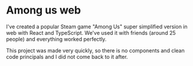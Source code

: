 # Among us web

I've created a popular Steam game "Among Us" super simplified version in web with React and TypeScript.
We've used it with friends (around 25 people) and everything worked perfectly.

This project was made very quickly, so there is no components and clean code principals and I did not come back to it after.
